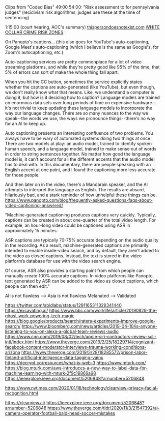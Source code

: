 Clips from "Coded Bias"
49:00
54:00: "Risk assessment to for pennsylvania judges" (recidivism risk algorithms, judges use these at the time of sentencing)

1:15:00 (court hearing, AOC's summary)
[thispersondoesnotexist.com](https://thispersondoesnotexist.com/)
[WHITE COLLAR CRIME RISK ZONES](https://whitecollar.thenewinquiry.com/)


On Panopto's captions... (this also goes for YouTube's auto-captioning, Google Meet's auto-captioning (which I believe is the same as Google's, for Zoom's autocaptioning, etc.)

Auto-captioning services are pretty commonplace for a lot of video streaming platforms, and while they're pretty good like 95% of the time, that 5% of errors can sort of make the whole thing fall apart.

When you hit the CC button, sometimes the service explicitly states whether the captions are auto-generated (like YouTube), but even though, we don't really know what that means. Like, we understand a computer is doing it, but how is it deciding how to caption? Language models are trained on enormous data sets over long periods of time on expensive hardware--it's not trivial to keep updating these language models to incorporate the way our language changes. There are so many nuances to the way we speak--the words we use, the ways we pronounce things--there's no way for an AI to keep up.

Auto captioning presents an interesting confluence of two problems. You always have to be wary of automated systems doing two things at once. There are two models at play: an audio model, trained to identify spoken human speech, and a language model, trained to make sense out of words in order to string sentences together. No matter how good the language model is, it can't account for all the different accents that the audio model has to deal with. In this documentary, there are people speaking with an English accent at one point, and I found the captioning more less accurate for those people.

And then later on in the video, there's a Mandarain speaker, and the AI attempts to interpret the language as English. The results are absurd, hilariously bad, and a stark reminder of how unhelpful these things can be.
https://www.panopto.com/blog/frequently-asked-questions-faqs-about-video-captioning-answered/

"Machine-generated captioning produces captions very quickly. Typically, captions can be created in about one-quarter of the total video length. For example, an hour-long video could be captioned using ASR in approximately 15 minutes.

ASR captions are typically 70-75% accurate depending on the audio quality in the recording. As a result, machine-generated captions are primarily intended to enable inside-video search, and by default, they aren’t added to the video as closed captions. Instead, the text is stored in the video platform’s database for use with the video search engine.

Of course, ASR also provides a starting point from which people can manually create 100% accurate captions. In video platforms like Panopto, text generated by ASR can be added to the video as closed captions, which people can then edit."


AI is not flawless --> Asia is not flawless
Melanated --> Validated

https://twitter.com/abidlabs/status/1291165311329341440
https://excavating.ai/
https://www.bbc.com/worklife/article/20190829-the-ghost-work-powering-tech-magic
https://blog.google/products/search/raters-experiments-improve-google-search/
https://www.bloomberg.com/news/articles/2019-04-10/is-anyone-listening-to-you-on-alexa-a-global-team-reviews-audio
https://www.cnn.com/2019/08/02/tech/apple-siri-contractors-review-scli-intl/index.html
https://www.theverge.com/2019/2/25/18229714/cognizant-facebook-content-moderator-interviews-trauma-working-conditions-arizona
https://www.theverge.com/2019/3/28/18285572/prison-labor-finland-artificial-intelligence-data-tagging-vainu
https://decrypt.co/resources/what-is-web-3
https://www.mturk.com/
https://blog.mturk.com/aws-introduces-a-new-way-to-label-data-for-machine-learning-with-mturk-2f9c19866a98
https://ieeexplore.ieee.org/document/5206848?arnumber=5206848

https://www.nytimes.com/2020/01/18/technology/clearview-privacy-facial-recognition.html

https://clearview.ai/
https://ieeexplore.ieee.org/document/5206848?arnumber=5206848
https://www.theverge.com/tldr/2020/11/3/21547392/ai-camera-operator-football-bald-head-soccer-mistakes
